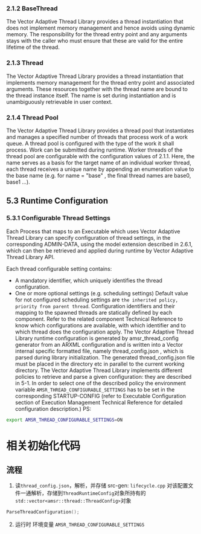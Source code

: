 ### 2.1.2 BaseThread
The Vector Adaptive Thread Library provides a thread instantiation that does not implement memory management and hence avoids using dynamic memory. The responsibility for the thread entry point and any arguments stays with the caller who must ensure that these are valid for the entire lifetime of the thread.

### 2.1.3 Thread
The Vector Adaptive Thread Library provides a thread instantiation that implements memory management for the thread entry point and associated arguments. These resources together with the thread name are bound to the thread instance itself. The name is set during instantiation and is unambiguously retrievable in user context.

### 2.1.4 Thread Pool
The Vector Adaptive Thread Library provides a thread pool that instantiates and manages a specified number of threads that process work of a work queue. A thread pool is configured with the type of the work it shall process. Work can be submitted during runtime. Worker threads of the thread pool are configurable with the configuration values of 2.1.1. Here, the name serves as a basis for the target name of an individual worker thread, each thread receives a unique name by appending an enumeration value to the base name (e.g. for name = "base" , the final thread names are base0, base1 ...).



## 5.3 Runtime Configuration
### 5.3.1 Configurable Thread Settings
Each Process that maps to an Executable which uses Vector Adaptive Thread Library can specify configuration of thread settings, in the corresponding ADMIN-DATA, using the model extension described in 2.6.1, which can then be retrieved and applied during runtime by Vector Adaptive Thread Library API.

Each thread configurable setting contains:
* A mandatory identifier, which uniquely identifies the thread configuration.
* One or more optional settings (e.g. scheduling settings)
Default value for not configured scheduling settings are `the inherited policy, priority from parent thread`. Configuration identifiers and their mapping to the spawned threads are statically defined by each component. Refer to the related component Technical Reference to know which configurations are available, with which identifier and to which thread does the configuration apply. The Vector Adaptive Thread Library runtime configuration is generated by amsr_thread_config generator from an ARXML configuration and is written into a Vector internal specific formatted file, namely thread_config.json , which is parsed during library initialization. The generated thread_config.json file must be placed in the directory etc in parallel to the current working directory.
The Vector Adaptive Thread Library implements different policies to retrieve and parse a given configuration: they are described in 5-1. In order to select one of the described policy the environment variable `AMSR_THREAD_CONFIGURABLE_SETTINGS` has to be set in the corresponding STARTUP-CONFIG (refer to Executable Configuration section of Execution Management Technical Reference for detailed configuration description.)
PS: 
```sh
export AMSR_THREAD_CONFIGURABLE_SETTINGS=ON
```








# 相关初始化代码
## 流程
1. 读`thread_config.json`，解析，并存储
src-gen:    `lifecycle.cpp`
对该配置文件一通解析，存储到`ThreadRuntimeConfig`对象所持有的`std::vector<amsr::thread::ThreadConfig>`对象
```cpp
ParseThreadConfiguration();
```

2. 运行时 环境变量
`AMSR_THREAD_CONFIGURABLE_SETTINGS`
```cpp


```























